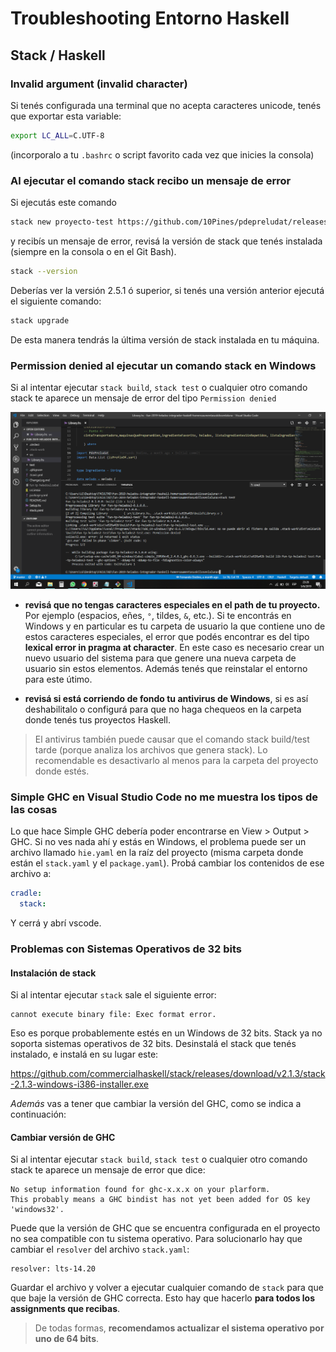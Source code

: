 
# Troubleshooting Entorno Haskell

## Stack / Haskell

### Invalid argument (invalid character)

Si tenés configurada una terminal que no acepta caracteres unicode, tenés que exportar esta variable:

```bash
export LC_ALL=C.UTF-8
```

(incorporalo a tu `.bashrc` o script favorito cada vez que inicies la consola)

### Al ejecutar el comando stack recibo un mensaje de error

Si ejecutás este comando

```bash
stack new proyecto-test https://github.com/10Pines/pdepreludat/releases/download/2.0.5/pdepreludat.hsfiles
```

y recibís un mensaje de error, revisá la versión de stack que tenés instalada (siempre en la consola o en el Git Bash).

```bash
stack --version
```

Deberías ver la versión 2.5.1 ó superior, si tenés una versión anterior ejecutá el siguiente comando:

```bash
stack upgrade
```

De esta manera tendrás la última versión de stack instalada en tu máquina.

### Permission denied al ejecutar un comando stack en Windows

Si al intentar ejecutar `stack build`, `stack test` o cualquier otro comando stack te aparece un mensaje de error del tipo `Permission denied`

![](../../images/troubleshooting/antivirus.png)

- **revisá que no tengas caracteres especiales en el path de tu proyecto.** Por ejemplo (espacios, eñes, `°`, tildes, `&`, etc.). Si te encontrás en Windows y en particular es tu carpeta de usuario la que contiene uno de estos caracteres especiales, el error que podés encontrar es del tipo **lexical error in pragma at character**. En este caso es necesario crear un nuevo usuario del sistema para que genere una nueva carpeta de usuario sin estos elementos. Además tenés que reinstalar el entorno para este útimo.

- **revisá si está corriendo de fondo tu antivirus de Windows**, si es así deshabilitalo o configurá para que no haga chequeos en la carpeta donde tenés tus proyectos Haskell.

> El antivirus también puede causar que el comando stack build/test tarde (porque analiza los archivos que genera stack). Lo recomendable es desactivarlo al menos para la carpeta del proyecto donde estés.


### Simple GHC en Visual Studio Code no me muestra los tipos de las cosas

Lo que hace Simple GHC debería poder encontrarse en View > Output > GHC. Si no ves nada ahí y estás en Windows, el problema puede ser un archivo llamado `hie.yaml` en la raíz del proyecto (misma carpeta donde están el `stack.yaml` y el `package.yaml`).
Probá cambiar los contenidos de ese archivo a:
```yaml
cradle:
  stack:
```
Y cerrá y abrí vscode.

### Problemas con Sistemas Operativos de 32 bits

#### Instalación de stack

Si al intentar ejecutar `stack` sale el siguiente error:

```
cannot execute binary file: Exec format error.
```

Eso es porque probablemente estés en un Windows de 32 bits. Stack ya no soporta sistemas operativos de 32 bits. Desinstalá el stack que tenés instalado, e instalá en su lugar este:

https://github.com/commercialhaskell/stack/releases/download/v2.1.3/stack-2.1.3-windows-i386-installer.exe

_Además_ vas a tener que cambiar la versión del GHC, como se indica a continuación:

#### Cambiar versión de GHC

Si al intentar ejecutar `stack build`, `stack test` o cualquier otro comando stack te aparece un mensaje de error que dice:

```
No setup information found for ghc-x.x.x on your plarform.
This probably means a GHC bindist has not yet been added for OS key 'windows32'.
```

Puede que la versión de GHC que se encuentra configurada en el proyecto no sea compatible con tu sistema operativo. Para solucionarlo hay que cambiar el `resolver` del archivo `stack.yaml`:

```
resolver: lts-14.20
```

Guardar el archivo y volver a ejecutar cualquier comando de `stack` para que que baje la versión de GHC correcta. Esto hay que hacerlo **para todos los assignments que recibas**.

> De todas formas, **recomendamos actualizar el sistema operativo por uno de 64 bits**.
